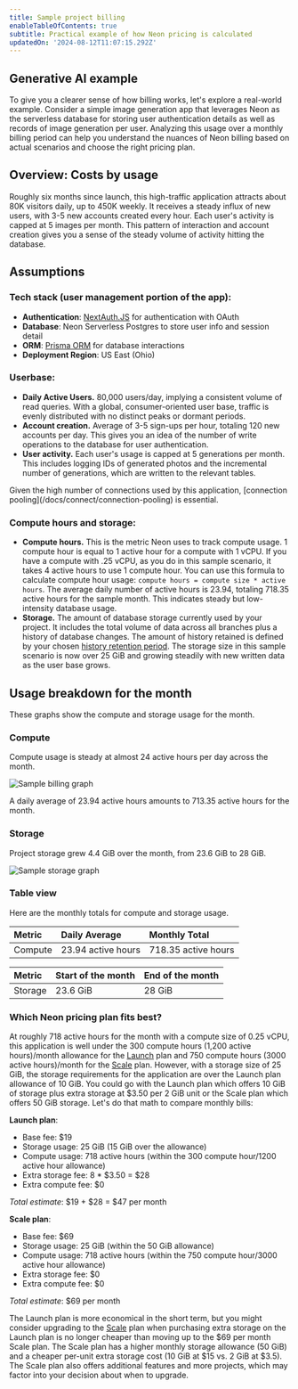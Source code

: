 ```yaml
---
title: Sample project billing
enableTableOfContents: true
subtitle: Practical example of how Neon pricing is calculated
updatedOn: '2024-08-12T11:07:15.292Z'
---
```


## Generative AI example

To give you a clearer sense of how billing works, let's explore a real-world example. Consider a simple image generation app that leverages Neon as the serverless database for storing user authentication details as well as records of image generation per user. Analyzing this usage over a monthly billing period can help you understand the nuances of Neon billing based on actual scenarios and choose the right pricing plan.

## Overview: Costs by usage

Roughly six months since launch, this high-traffic application attracts about 80K visitors daily, up to 450K weekly. It receives a steady influx of new users, with 3-5 new accounts created every hour. Each user's activity is capped at 5 images per month. This pattern of interaction and account creation gives you a sense of the steady volume of activity hitting the database.

## Assumptions

### Tech stack (user management portion of the app):

- **Authentication**: [NextAuth.JS](https://next-auth.js.org/) for authentication with OAuth
- **Database**: Neon Serverless Postgres to store user info and session detail
- **ORM**: [Prisma ORM](https://www.prisma.io/) for database interactions
- **Deployment Region**: US East (Ohio)

### Userbase:

- **Daily Active Users.** 80,000 users/day, implying a consistent volume of read queries. With a global, consumer-oriented user base, traffic is evenly distributed with no distinct peaks or dormant periods.
- **Account creation.** Average of 3-5 sign-ups per hour, totaling 120 new accounts per day. This gives you an idea of the number of write operations to the database for user authentication.
- **User activity.** Each user's usage is capped at 5 generations per month. This includes logging IDs of generated photos and the incremental number of generations, which are written to the relevant tables.

<Admonition type="note">
Given the high number of connections used by this application, [connection pooling](/docs/connect/connection-pooling) is essential.
</Admonition>

### Compute hours and storage:

- **Compute hours.** This is the metric Neon uses to track compute usage. 1 compute hour is equal to 1 active hour for a compute with 1 vCPU. If you have a compute with .25 vCPU, as you do in this sample scenario, it takes 4 active hours to use 1 compute hour. You can use this formula to calculate compute hour usage: `compute hours = compute size * active hours`. The average daily number of active hours is 23.94, totaling 718.35 active hours for the sample month. This indicates steady but low-intensity database usage.
- **Storage.** The amount of database storage currently used by your project. It includes the total volume of data across all branches plus a history of database changes. The amount of history retained is defined by your chosen [history retention period](/docs/manage/projects#configure-history-retention). The storage size in this sample scenario is now over 25 GiB and growing steadily with new written data as the user base grows.

## Usage breakdown for the month

These graphs show the compute and storage usage for the month.

### Compute

Compute usage is steady at almost 24 active hours per day across the month.

![Sample billing graph](/docs/introduction/billing_compute_graph.png)

A daily average of 23.94 active hours amounts to 713.35 active hours for the month.

### Storage

Project storage grew 4.4 GiB over the month, from 23.6 GiB to 28 GiB.

![Sample storage graph](/docs/introduction/billing_storage_graph.png)

### Table view

Here are the monthly totals for compute and storage usage.

| Metric  | Daily Average      | Monthly Total       |
| :------ | :----------------- | :------------------ |
| Compute | 23.94 active hours | 718.35 active hours |

| Metric  | Start of the month | End of the month |
| :------ | :----------------- | :--------------- |
| Storage | 23.6 GiB           | 28 GiB           |

### Which Neon pricing plan fits best?

At roughly 718 active hours for the month with a compute size of 0.25 vCPU, this application is well under the 300 compute hours (1,200 active hours)/month allowance for the [Launch](/docs/introduction/plans##launch) plan and 750 compute hours (3000 active hours)/month for the [Scale](/docs/introduction/plans#scale) plan. However, with a storage size of 25 GiB, the storage requirements for the application are over the Launch plan allowance of 10 GiB. You could go with the Launch plan which offers 10 GiB of storage plus extra storage at $3.50 per 2 GiB unit or the Scale plan which offers 50 GiB storage. Let's do that math to compare monthly bills:

**Launch plan**:

- Base fee: $19
- Storage usage: 25 GiB (15 GiB over the allowance)
- Compute usage: 718 active hours (within the 300 compute hour/1200 active hour allowance)
- Extra storage fee: 8 \* $3.50 = $28
- Extra compute fee: $0

_Total estimate_: $19 + $28 = $47 per month

**Scale plan**:

- Base fee: $69
- Storage usage: 25 GiB (within the 50 GiB allowance)
- Compute usage: 718 active hours (within the 750 compute hour/3000 active hour allowance)
- Extra storage fee: $0
- Extra compute fee: $0

_Total estimate_: $69 per month

The Launch plan is more economical in the short term, but you might consider upgrading to the [Scale](/docs/introduction/plans#scale) plan when purchasing extra storage on the Launch plan is no longer cheaper than moving up to the $69 per month Scale plan. The Scale plan has a higher monthly storage allowance (50 GiB) and a cheaper per-unit extra storage cost (10 GiB at $15 vs. 2 GiB at $3.5). The Scale plan also offers additional features and more projects, which may factor into your decision about when to upgrade.
